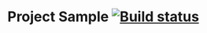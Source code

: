 # Project Sample [![Build status](https://ci.appveyor.com/api/projects/status/jbe0e5b8j0avr012/branch/master?svg=true)](https://ci.appveyor.com/project/GOODRUS/pageobject/branch/master)
